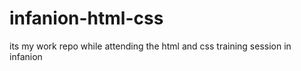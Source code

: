 # infanion-html-css
 its my work repo while attending the html and css training session in infanion

